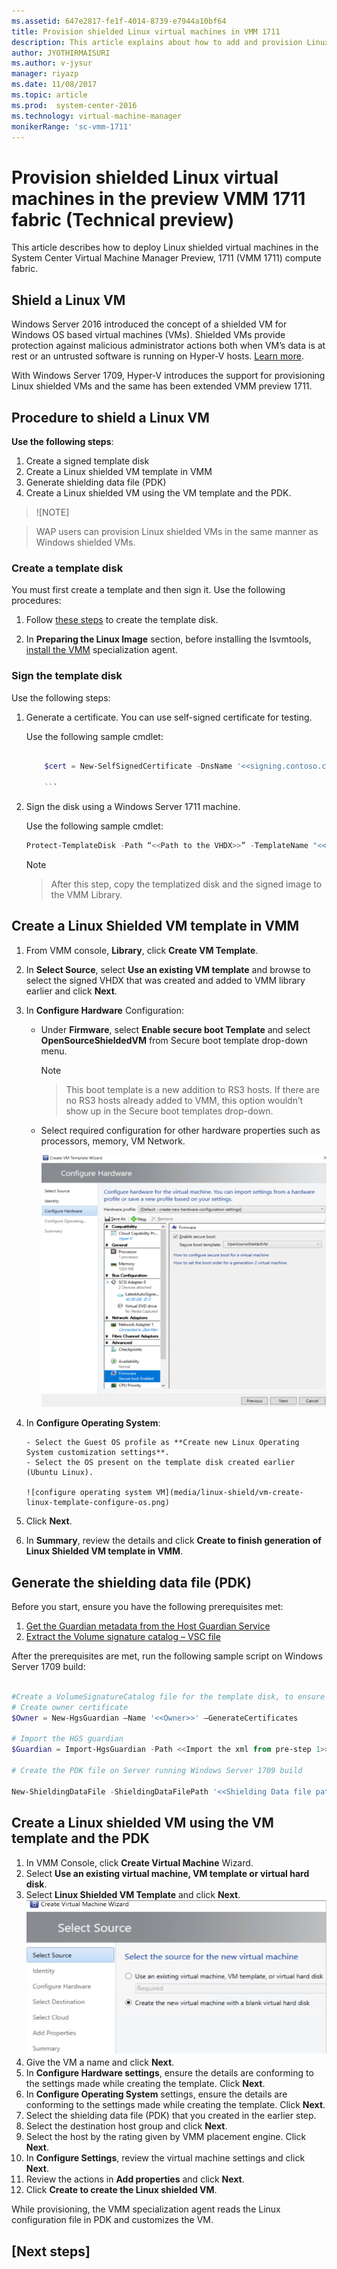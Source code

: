 ```yaml
---
ms.assetid: 647e2817-fe1f-4014-8739-e7944a10bf64
title: Provision shielded Linux virtual machines in VMM 1711
description: This article explains about how to add and provision Linux shielded VMs in the VMM 1711 fabric.
author: JYOTHIRMAISURI
ms.author: v-jysur
manager: riyazp
ms.date: 11/08/2017
ms.topic: article
ms.prod:  system-center-2016
ms.technology: virtual-machine-manager
monikerRange: 'sc-vmm-1711'
---
```


# Provision shielded Linux virtual machines in the preview VMM 1711 fabric (Technical preview)

This article describes how to deploy Linux shielded virtual machines in the System Center Virtual Machine Manager Preview, 1711 (VMM 1711) compute fabric.


## Shield a Linux VM
Windows Server 2016 introduced the concept of a shielded VM for Windows OS based virtual machines (VMs). Shielded VMs provide protection against malicious administrator actions both when VM’s data is at rest or an untrusted software is running on Hyper-V hosts. [Learn more](guarded-deploy-vm.md).

With Windows Server 1709, Hyper-V introduces the support for provisioning Linux shielded VMs and the same has been extended VMM preview 1711.

## Procedure to shield a Linux VM

**Use the following steps**:

1.	Create a signed template disk
2.	Create a Linux shielded VM template in VMM
3.	Generate shielding data file (PDK)
4.	Create a Linux shielded VM using the VM template and the PDK.

>![NOTE]

> WAP users can provision Linux shielded VMs in the same manner as Windows shielded VMs.

### Create a template disk
You must first create a template and then sign it. Use the following procedures:


  1.  Follow [these steps](https://github.com/Microsoft/lsvmtools/blob/master/doc/LSVM_How_To.pdf) to create the template disk.

  2. In **Preparing the Linux Image** section, before installing the lsvmtools, [install the VMM](https://docs.microsoft.com/en-us/system-center/vmm/vm-linux#install-the-vmm-guest-agent) specialization agent.

### Sign the template disk
Use the following steps:
1. Generate a certificate. You can use self-signed certificate for testing.

    Use the following sample cmdlet:

    ```powershell

		$cert = New-SelfSignedCertificate -DnsName '<<signing.contoso.com>>'

        ```
2. Sign the disk using a Windows Server 1711 machine.

    Use the following sample cmdlet:

    ```powershell
    Protect-TemplateDisk -Path “<<Path to the VHDX>>” -TemplateName "<<Template Name>>" -Version <<x.x.x.x>> -Certificate $cert -ProtectedTemplateTargetDiskType PreprocessedLinux

    ```

    > [!NOTE]

    >  After this step, copy the templatized disk and the signed image to the VMM Library.  

## Create a Linux Shielded VM template in VMM

1.	From VMM console, **Library**, click **Create VM Template**.
2.	In **Select Source**, select **Use an existing VM template** and browse to select the signed VHDX that was created and added to VMM library earlier and click **Next**.
3.	In **Configure Hardware** Configuration:
    - Under **Firmware**, select **Enable secure boot Template** and select **OpenSourceShieldedVM** from Secure boot template drop-down menu.

        >[!note]

        > This boot template is a new addition to RS3 hosts. If there are no RS3 hosts already added to VMM, this option wouldn’t show up in the Secure boot templates drop-down.

    - Select required configuration for other hardware properties such as processors, memory, VM Network.

        ![hardware configuration Linux shielded VM](media/linux-shield/vm-create-linux-template-1.png)
4.	In **Configure Operating System**:

        - Select the Guest OS profile as **Create new Linux Operating System customization settings**.
        - Select the OS present on the template disk created earlier (Ubuntu Linux).

        ![configure operating system VM](media/linux-shield/vm-create-linux-template-configure-os.png)

5. Click **Next**.
6. In **Summary**, review the details and click **Create to finish generation of Linux Shielded VM template in VMM**.

## Generate the shielding data file (PDK)

Before you start, ensure you have the following prerequisites met:


1.	[Get the Guardian metadata from the Host Guardian Service](https://docs.microsoft.com/en-us/windows-server/virtualization/guarded-fabric-shielded-vm/guarded-fabric-tenant-creates-shielding-data#select-trusted-fabrics)
2.	[Extract the Volume signature catalog – VSC file](https://docs.microsoft.com/en-us/windows-server/virtualization/guarded-fabric-shielded-vm/guarded-fabric-tenant-creates-shielding-data#get-the-volume-signature-catalog-file)

After the prerequisites are met, run the following sample script on Windows Server 1709 build:

```powershell

#Create a VolumeSignatureCatalog file for the template disk, to ensure the template disk is not being tampered by anyone at the deployment time
# Create owner certificate
$Owner = New-HgsGuardian –Name '<<Owner>>' –GenerateCertificates

# Import the HGS guardian
$Guardian = Import-HgsGuardian -Path <<Import the xml from pre-step 1>> -Name '<<Name of the guardian>>' –AllowUntrustedRoot

# Create the PDK file on Server running Windows Server 1709 build

New-ShieldingDataFile -ShieldingDataFilePath '<<Shielding Data file path>>' -Owner $Owner –Guardian $guardian –VolumeIDQualifier (New-VolumeIDQualifier -VolumeSignatureCatalogFilePath ‘<<Path to the .vsc file generated in pre-step 2>>’ -VersionRule Equals) -AnswerFile <<Path to LinuxOsConfiguration.xml>>' -policy Shielded
```
## Create a Linux shielded VM using the VM template and the PDK
1.	In VMM Console, click **Create Virtual Machine** Wizard.
2.	Select **Use an existing virtual machine, VM template or virtual hard disk**.
3.	Select **Linux Shielded VM Template** and click **Next**.
![configure operating system VM](media/linux-shield/vm-create-select-source.png)
4.	Give the VM a name and click **Next**.
5.	In **Configure Hardware settings**, ensure the details are conforming to the settings made while creating the template. Click **Next**.
6.	In **Configure Operating System** settings, ensure the details are conforming to the settings made while creating the template. Click **Next**.
7.	Select the shielding data file (PDK) that you created in the earlier step.
8.	Select the destination host group and click **Next**.
9.	Select the host by the rating given by VMM placement engine. Click **Next**.
10.	In **Configure Settings**, review the virtual machine settings and click **Next**.
11.	Review the actions in **Add properties** and click **Next**.
12.	Click **Create to create the Linux shielded VM**.

  While provisioning, the VMM specialization agent reads the Linux configuration file in PDK and customizes the VM.


## [Next steps]
